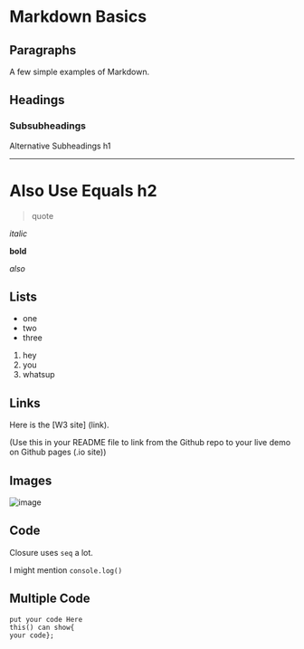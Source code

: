 # Markdown Basics

## Paragraphs

A few simple examples of Markdown.

## Headings
### Subsubheadings
Alternative Subheadings h1
__________________________
Also Use Equals h2
==================
> quote

*italic*

**bold**

_also_

## Lists
* one
* two
* three

1. hey
2. you
5. whatsup

## Links

Here is the [W3 site] (link).

(Use this in your README file to link from the Github repo to your live demo on Github pages (.io site))

## Images

![image](link)

## Code

Closure uses `seq` a lot.

I might mention `console.log()`

## Multiple Code
```
put your code Here
this() can show{
your code};
```
